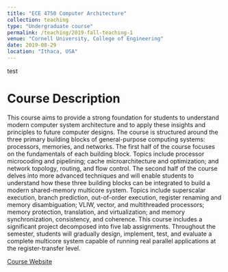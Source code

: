 ```yaml
---
title: "ECE 4750 Computer Architecture"
collection: teaching
type: "Undergraduate course"
permalink: /teaching/2019-fall-teaching-1
venue: "Cornell University, College of Engineering"
date: 2019-08-29
location: "Ithaca, USA"
---
```


test

Course Description
=====
This course aims to provide a strong foundation for students to understand modern computer system architecture and to apply these insights and principles to future computer designs. The course is structured around the three primary building blocks of general-purpose computing systems: processors, memories, and networks. The first half of the course focuses on the fundamentals of each building block. Topics include processor microcoding and pipelining; cache microarchitecture and optimization; and network topology, routing, and flow control. The second half of the course delves into more advanced techniques and will enable students to understand how these three building blocks can be integrated to build a modern shared-memory multicore system. Topics include superscalar execution, branch prediction, out-of-order execution, register renaming and memory disambiguation; VLIW, vector, and multithreaded processors; memory protection, translation, and virtualization; and memory synchronization, consistency, and coherence. This course includes a significant project decomposed into five lab assignments. Throughout the semester, students will gradually design, implement, test, and evaluate a complete multicore system capable of running real parallel applications at the register-transfer level.  

[Course Website](https://www.csl.cornell.edu/courses/ece4750/)
